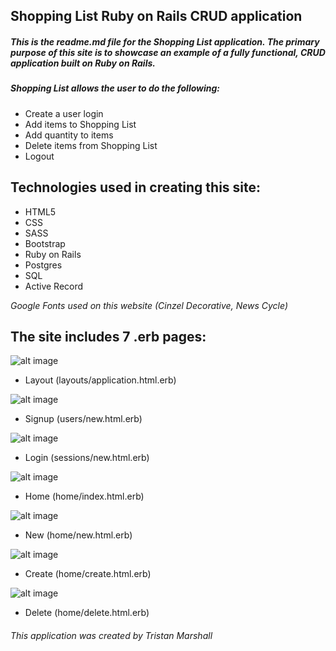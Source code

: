 ## Shopping List Ruby on Rails CRUD application

##### This is the readme.md file for the Shopping List application. The primary purpose of this site is to showcase an example of a fully functional, CRUD application built on Ruby on Rails.

##### Shopping List allows the user to do the following:
* Create a user login
* Add items to Shopping List
* Add quantity to items
* Delete items from Shopping List
* Logout

## Technologies used in creating this site:

* HTML5
* CSS
* SASS
* Bootstrap
* Ruby on Rails
* Postgres
* SQL
* Active Record

*Google Fonts used on this website (Cinzel Decorative, News Cycle)*


## The site includes 7 .erb pages:
![alt image](http://i.imgur.com/EGUJvrv.jpg)
* Layout (layouts/application.html.erb)

![alt image](http://i.imgur.com/orKrlSC.jpg)
* Signup (users/new.html.erb)

![alt image](http://i.imgur.com/y3SvqyW.jpg)
* Login (sessions/new.html.erb)

![alt image](http://i.imgur.com/jI7Hea8.png)
* Home (home/index.html.erb)

![alt image](http://i.imgur.com/BzPOPIb.jpg)
* New (home/new.html.erb)

![alt image](http://i.imgur.com/I8KkiYD.png)
* Create (home/create.html.erb)

![alt image](http://i.imgur.com/k809xeF.png)
* Delete (home/delete.html.erb)

###### This application was created by Tristan Marshall
